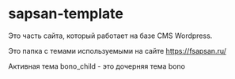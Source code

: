 # sapsan-template

Это часть сайта, который работает на базе CMS Wordpress.

Это папка с темами используемыми на сайте https://fsapsan.ru/

Активная тема bono_child - это дочерняя тема bono
